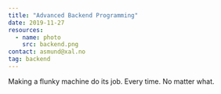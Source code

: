 ```yaml
---
title: "Advanced Backend Programming"
date: 2019-11-27
resources:
  - name: photo
    src: backend.png
contact: asmund@xal.no
tag: backend
---
```


Making a flunky machine do its job. Every time. No matter what.
